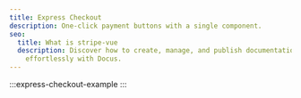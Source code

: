 ```yaml
---
title: Express Checkout
description: One-click payment buttons with a single component.
seo:
  title: What is stripe-vue
  description: Discover how to create, manage, and publish documentation
    effortlessly with Docus.
---
```


:::express-checkout-example
:::
